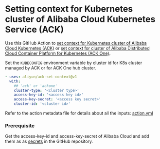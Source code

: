 # Setting context for Kubernetes cluster of Alibaba Cloud Kubernetes Service (ACK)
Use this GitHub Action to [set context for Kubernetes cluster of Alibaba Cloud Kubernetes (ACK)](https://www.aliyun.com/product/kubernetes) or [set context for cluster of Alibaba Distributed Cloud Container Platform for Kubernetes (ACK One)](https://www.aliyun.com/product/aliware/adcp). 


Set the ```KUBECONFIG``` environment variable by cluster id for K8s cluster managed by ACK or for ACK One hub cluster.


```yaml
- uses: aliyun/ack-set-context@v1
  with:
    ## 'ack' or 'ackone'
    cluster-type: '<cluster type>'
    access-key-id: '<access key id>'
    access-key-secret: '<access key secret>'
    cluster-id: '<cluster id>'
```

Refer to the action metadata file for details about all the inputs: [action.yml](https://github.com/aliyun/ack-set-context/blob/master/action.yml)

### Prerequisite
Get the access-key-id and access-key-secret of Alibaba Cloud and add them as as [secrets](https://developer.github.com/actions/managing-workflows/storing-secrets/) in the GitHub repository.
